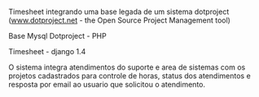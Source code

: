 Timesheet integrando uma base legada de um sistema dotproject (www.dotproject.net - the Open Source Project Management tool) 

Base  Mysql
Dotproject - PHP

Timesheet - django 1.4

O sistema integra atendimentos do suporte e area de sistemas com os projetos cadastrados para controle de horas, status dos atendimentos e resposta por email ao usuario que solicitou o atendimento.

 
